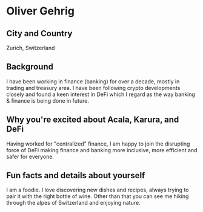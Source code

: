 # Oliver Gehrig

## City and Country
Zurich, Switzerland
## Background
I have been working in finance (banking) for over a decade, mostly in trading and treasury area. I have been following crypto developments closely and found a keen interest in DeFi which I regard as the way banking & finance is being done in future.
## Why you're excited about Acala, Karura, and DeFi
Having worked for "centralized" finance, I am happy to join the disrupting force of DeFi making finance and banking more inclusive, more efficient and safer for everyone.
## Fun facts and details about yourself
I am a foodie. I love discovering new dishes and recipes, always trying to pair it with the right bottle of wine. Other than that you can see me hiking through the alpes of Switzerland and enjoying nature.
